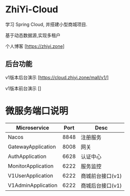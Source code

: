 # ZhiYi-Cloud

学习 Spring Cloud, 并搭建小型商城项目.

基于动态数据源,实现多租户

个人博客 [https://zhiyi.zone]

## 后台功能

v1版本后台演示 [https://cloud.zhiyi.zone/mall/v1/]

v1版本前台演示 []

# 微服务端口说明

| Microservice  | Port | Desc |
| ----------- | ----------- | ----------- | 
| Nacos  | 8848      | 注册服务 |
| GatewayApplication  | 8008 | 网关 |
| AuthApplication   | 6628| 认证中心 |
| MonitorApplication   | 6222 | 服务监控 |
| V1UserApplication   | 6222 | 商城前台接口(v1) |
| V1AdminApplication   | 6222 | 商城后台接口(v1) |
